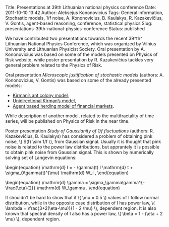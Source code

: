 Title: Presentations at 39th Lithuanian national physics conference
Date: 2011-10-10 13:42
Author: Aleksejus Kononovicius
Tags: General information, Stochastic models, 1/f noise, A. Kononovicius, B. Kaulakys, R. Kazakevičius, V. Gontis, agent-based reasoning, conference, statistical physics
Slug: presentations-39th-national-physics-conference
Status: published

We have contributed two presentations
towards the recent 39^th^ Lithuanian National Physics Conference, which
was organized by Vilnius University and Lithuanian Physicist Society.
Oral presentation by A. Kononovicius was based on some of the models
presented on Physics of Risk website, while poster presentation by R.
Kazakevičius tackles very general problem related to the Physics of
Risk.<!--more-->

Oral presentation *Microscopic justification of stochastic models*
(authors: A. Kononovicius, V. Gontis) was based on some of the already
presented models:

-   [Kirman’s ant colony
    model](/kirman-ants "Kirman’s ant colony model on Physics of Risk"),
-   [Unidirectional Kirman’s
    model](/unidirectional-kirman-model "Unidirectional Kirman’s model on Physics of Risk"),
-   [Agent based herding model of financial
    markets](/agent-based-herding-model-financial-markets "Agent based herding model of financial markets on Physics of Risk").

While description of another model, related to the multifractality of
time series, will be published on Physics of Risk in the near time.

Poster presentation *Study of Gaussianity of 1/f fluctuations* (authors:
R. Kazakevičius, B. Kaulakys) has considered a problem of obtaining pink
noise, \\\(  S(f) \sim 1/f \\\), from Gaussian signal. Usually it is
thought that pink noise is related to the power law distributions, but
apprantely it is possible to obtain pink noise from Gaussian signal.
This is shown by numerically solving set of Langevin equations:


\begin{equation}
 \mathrm{d} I = - \gamma(t) I \mathrm{d} t + \sigma\_0\gamma(t)^{\mu} \mathrm{d} W\_I , 
\end{equation}



\begin{equation}
 \mathrm{d} \gamma = \sigma\_\gamma\gamma^{-\frac{\eta}{2}} \mathrm{d} W\_\gamma . 
\end{equation}


It shouldn't be hard to show that if \\\(  \mu = 0.5 \\\) values of I
follow normal distribution, while in the opposite case distribution of I
has power law, \\\(  \lambda = \frac{3+2(\eta-\mu)}{1 - 2 \mu} \\\), dependent region. It is also known that spectral density of I
also has a power law, \\\(  \beta = 1 - (\eta + 2 \mu)  \\\),
dependent region.
